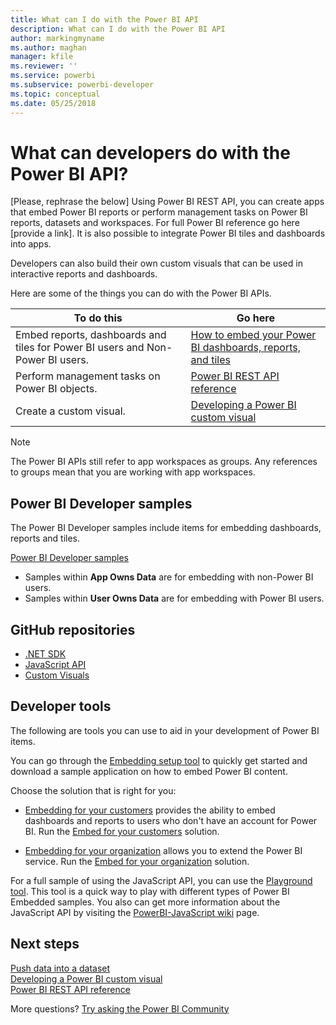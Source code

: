 ```yaml
---
title: What can I do with the Power BI API
description: What can I do with the Power BI API
author: markingmyname
ms.author: maghan
manager: kfile
ms.reviewer: ''
ms.service: powerbi
ms.subservice: powerbi-developer
ms.topic: conceptual
ms.date: 05/25/2018
---
```


# What can developers do with the Power BI API?

[Please, rephrase the below]
Using Power BI REST API, you can create apps that embed Power BI reports or perform management tasks on Power BI reports, datasets and workspaces. For full Power BI reference go here [provide a link]. It is also possible to integrate Power BI tiles and dashboards into apps.

Developers can also build their own custom visuals that can be used in interactive reports and dashboards.

Here are some of the things you can do with the Power BI APIs.

| **To do this** | **Go here** |
| --- | --- |
| Embed reports, dashboards and tiles for Power BI users and Non-Power BI users. |[How to embed your Power BI dashboards, reports, and tiles](embedding-content.md) |
| Perform management tasks on Power BI objects. |[Power BI REST API reference](https://docs.microsoft.com/rest/api/power-bi/) |
| Create a custom visual. |[Developing a Power BI custom visual](custom-visual-develop-tutorial.md) |

> [!NOTE]
> The Power BI APIs still refer to app workspaces as groups. Any references to groups mean that you are working with app workspaces.

## Power BI Developer samples

The Power BI Developer samples include items for embedding dashboards, reports and tiles.

[Power BI Developer samples](https://github.com/Microsoft/PowerBI-Developer-Samples)

* Samples within **App Owns Data** are for embedding with non-Power BI users.
* Samples within **User Owns Data** are for embedding with Power BI users.

## GitHub repositories

* [.NET SDK](https://github.com/Microsoft/PowerBI-CSharp)
* [JavaScript API](https://github.com/Microsoft/PowerBI-JavaScript)
* [Custom Visuals](https://github.com/Microsoft/PowerBI-visuals)

## Developer tools

The following are tools you can use to aid in your development of Power BI items.

You can go through the [Embedding setup tool](https://aka.ms/embedsetup) to quickly get started and download a sample application on how to embed Power BI content.

Choose the solution that is right for you:

* [Embedding for your customers](embedding.md#embedding-for-your-customers) provides the ability to embed dashboards and reports to users who don't have an account for Power BI. Run the [Embed for your customers](https://aka.ms/embedsetup/AppOwnsData) solution.

* [Embedding for your organization](embedding.md#embedding-for-your-organization) allows you to extend the Power BI service. Run the [Embed for your organization](https://aka.ms/embedsetup/UserOwnsData) solution.

For a full sample of using the JavaScript API, you can use the [Playground tool](https://microsoft.github.io/PowerBI-JavaScript/demo). This tool is a quick way to play with different types of Power BI Embedded samples. You also can get more information about the JavaScript API by visiting the [PowerBI-JavaScript wiki](https://github.com/Microsoft/powerbi-javascript/wiki) page.

## Next steps

[Push data into a dataset](walkthrough-push-data.md)  
[Developing a Power BI custom visual](custom-visual-develop-tutorial.md)  
[Power BI REST API reference](https://docs.microsoft.com/rest/api/power-bi/)  

More questions? [Try asking the Power BI Community](http://community.powerbi.com/)
